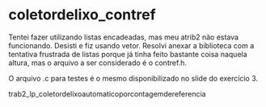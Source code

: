 # coletordelixo_contref

Tentei fazer utilizando listas encadeadas, mas meu atrib2 não estava funcionando. Desisti e fiz usando vetor. Resolvi anexar a biblioteca com a tentativa frustrada de listas porque já tinha feito bastante coisa naquela altura, mas o arquivo a ser considerado é o contref.h. 

O arquivo .c para testes é o mesmo disponibilizado no slide do exercício 3.

trab2_lp_coletordelixoautomaticoporcontagemdereferencia
